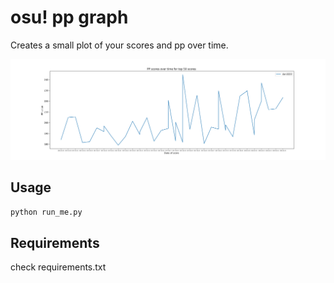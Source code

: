# osu! pp graph
Creates a small plot of your scores and pp over time.

![sample image](https://raw.githubusercontent.com/lekdan49/osu-score-graph/master/sample_image.png)

## Usage

```python
python run_me.py
```



## Requirements
check requirements.txt